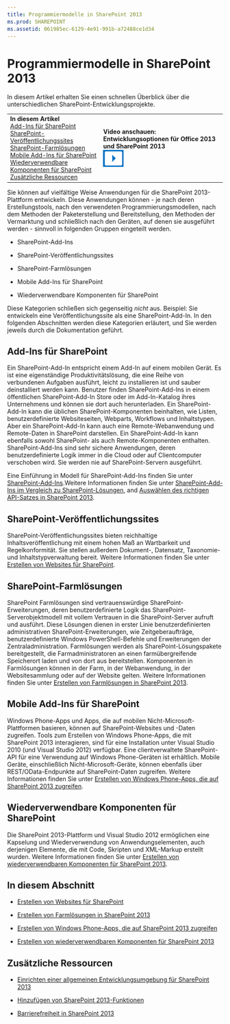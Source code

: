 ```yaml
---
title: Programmiermodelle in SharePoint 2013
ms.prod: SHAREPOINT
ms.assetid: 061985ec-6129-4e91-991b-a72488ce1d34
---
```




# Programmiermodelle in SharePoint 2013
In diesem Artikel erhalten Sie einen schnellen Überblick über die unterschiedlichen SharePoint-Entwicklungsprojekte.
  
    
    


|||
|:-----|:-----|
|**In diesem Artikel**<br/>          [Add-Ins für SharePoint](#Apps)<br/>           [SharePoint-Veröffentlichungssites](#ECM)<br/>           [SharePoint-Farmlösungen](#Solutions)<br/>           [Mobile Add-Ins für SharePoint](#Mobile)<br/>           [Wiederverwendbare Komponenten für SharePoint](#Reuse)<br/>           [Zusätzliche Ressourcen](#SP15devinSP_addlresources)|**Video anschauen: Entwicklungsoptionen für Office 2013 und SharePoint 2013**<br/>![Videos](images/mod_icon_video.png)<br/>|
   

Sie können auf vielfältige Weise Anwendungen für die SharePoint 2013-Plattform entwickeln. Diese Anwendungen können - je nach deren Erstellungstools, nach den verwendeten Programmierungsmodellen, nach dem Methoden der Paketerstellung und Bereitstellung, den Methoden der Vermarktung und schließlich nach den Geräten, auf denen sie ausgeführt werden - sinnvoll in folgenden Gruppen eingeteilt werden.
  
    
    


- SharePoint-Add-Ins
    
  
- SharePoint-Veröffentlichungssites
    
  
- SharePoint-Farmlösungen
    
  
- Mobile Add-Ins für SharePoint
    
  
- Wiederverwendbare Komponenten für SharePoint
    
  
Diese Kategorien schließen sich gegenseitig  *nicht*  aus. Beispiel: Sie entwickeln eine Veröffentlichungssite als eine SharePoint-Add-In. In den folgenden Abschnitten werden diese Kategorien erläutert, und Sie werden jeweils durch die Dokumentation geführt.
## Add-Ins für SharePoint
<a name="Apps"> </a>

Ein SharePoint-Add-In entspricht einem Add-In auf einem mobilen Gerät. Es ist eine eigenständige Produktivitätslösung, die eine Reihe von verbundenen Aufgaben ausführt, leicht zu installieren ist und sauber deinstalliert werden kann. Benutzer finden SharePoint-Add-Ins in einem öffentlichen SharePoint-Add-In Store oder im Add-In-Katalog ihres Unternehmens und können sie dort auch herunterladen. Ein SharePoint-Add-In kann die üblichen SharePoint-Komponenten beinhalten, wie Listen, benutzerdefinierte Websiteseiten, Webparts, Workflows und Inhaltstypen. Aber ein SharePoint-Add-In kann auch eine Remote-Webanwendung und Remote-Daten in SharePoint darstellen. Ein SharePoint-Add-In kann ebenfalls sowohl SharePoint- als auch Remote-Komponenten enthalten. SharePoint-Add-Ins sind sehr sichere Anwendungen, deren benutzerdefinierte Logik immer in die Cloud oder auf Clientcomputer verschoben wird. Sie werden nie auf SharePoint-Servern ausgeführt.
  
    
    
Eine Einführung in Modell für SharePoint-Add-Ins finden Sie unter  [SharePoint-Add-Ins](http://msdn.microsoft.com/library/cd1eda9e-8e54-4223-93a9-a6ea0d18df70%28Office.15%29.aspx).Weitere Informationen finden Sie unter  [SharePoint-Add-Ins im Vergleich zu SharePoint-Lösungen](sharepoint-add-ins-compared-with-sharepoint-solutions.md), and  [Auswählen des richtigen API-Satzes in SharePoint 2013](choose-the-right-api-set-in-sharepoint-2013.md).
  
    
    

## SharePoint-Veröffentlichungssites
<a name="ECM"> </a>

SharePoint-Veröffentlichungssites bieten reichhaltige Inhaltsveröffentlichung mit einem hohen Maß an Wartbarkeit und Regelkonformität. Sie stellen außerdem Dokument-, Datensatz, Taxonomie- und Inhaltstypverwaltung bereit. Weitere Informationen finden Sie unter  [Erstellen von Websites für SharePoint](build-sites-for-sharepoint.md).
  
    
    

## SharePoint-Farmlösungen
<a name="Solutions"> </a>

SharePoint Farmlösungen sind vertrauenswürdige SharePoint-Erweiterungen, deren benutzerdefinierte Logik das SharePoint-Serverobjektmodell mit vollem Vertrauen in die SharePoint-Server aufruft und ausführt. Diese Lösungen dienen in erster Linie benutzerdefinierten administrativen SharePoint-Erweiterungen, wie Zeitgeberaufträge, benutzerdefinierte Windows PowerShell-Befehle und Erweiterungen der Zentraladministration. Farmlösungen werden als SharePoint-Lösungspakete bereitgestellt, die Farmadministratoren an einen farmübergreifende Speicherort laden und von dort aus bereitstellen. Komponenten in Farmlösungen können in der Farm, in der Webanwendung, in der Websitesammlung oder auf der Website gelten. Weitere Informationen finden Sie unter  [Erstellen von Farmlösungen in SharePoint 2013](build-farm-solutions-in-sharepoint-2013.md).
  
    
    

## Mobile Add-Ins für SharePoint
<a name="Mobile"> </a>

Windows Phone-Apps und Apps, die auf mobilen Nicht-Microsoft-Plattformen basieren, können auf SharePoint-Websites und -Daten zugreifen. Tools zum Erstellen von Windows Phone-Apps, die mit SharePoint 2013 interagieren, sind für eine Installation unter Visual Studio 2010 (und Visual Studio 2012) verfügbar. Eine clientverwaltete SharePoint-API für eine Verwendung auf Windows Phone-Geräten ist erhältlich. Mobile Geräte, einschließlich Nicht-Microsoft-Geräte, können ebenfalls über REST/OData-Endpunkte auf SharePoint-Daten zugreifen. Weitere Informationen finden Sie unter  [Erstellen von Windows Phone-Apps, die auf SharePoint 2013 zugreifen](build-windows-phone-apps-that-access-sharepoint-2013.md).
  
    
    

## Wiederverwendbare Komponenten für SharePoint
<a name="Reuse"> </a>

Die SharePoint 2013-Plattform und Visual Studio 2012 ermöglichen eine Kapselung und Wiederverwendung von Anwendungselementen, auch derjenigen Elemente, die mit Code, Skripten und XML-Markup erstellt wurden. Weitere Informationen finden Sie unter  [Erstellen von wiederverwendbaren Komponenten für SharePoint 2013](build-reusable-components-for-sharepoint-2013.md).
  
    
    

## In diesem Abschnitt
<a name="Reuse"> </a>


-  [Erstellen von Websites für SharePoint](build-sites-for-sharepoint.md)
    
  
-  [Erstellen von Farmlösungen in SharePoint 2013](build-farm-solutions-in-sharepoint-2013.md)
    
  
-  [Erstellen von Windows Phone-Apps, die auf SharePoint 2013 zugreifen](build-windows-phone-apps-that-access-sharepoint-2013.md)
    
  
-  [Erstellen von wiederverwendbaren Komponenten für SharePoint 2013](build-reusable-components-for-sharepoint-2013.md)
    
  

## Zusätzliche Ressourcen
<a name="SP15devinSP_addlresources"> </a>


-  [Einrichten einer allgemeinen Entwicklungsumgebung für SharePoint 2013](set-up-a-general-development-environment-for-sharepoint-2013.md)
    
  
-  [Hinzufügen von SharePoint 2013-Funktionen](add-sharepoint-2013-capabilities.md)
    
  
-  [Barrierefreiheit in SharePoint 2013](accessibility-in-sharepoint-2013.md)
    
  
